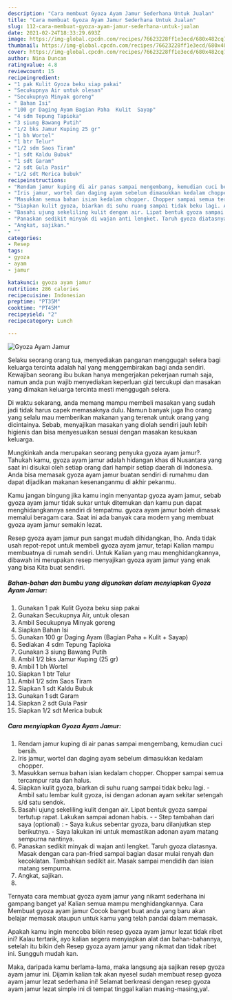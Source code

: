 ```yaml
---
description: "Cara membuat Gyoza Ayam Jamur Sederhana Untuk Jualan"
title: "Cara membuat Gyoza Ayam Jamur Sederhana Untuk Jualan"
slug: 112-cara-membuat-gyoza-ayam-jamur-sederhana-untuk-jualan
date: 2021-02-24T18:33:29.693Z
image: https://img-global.cpcdn.com/recipes/76623228ff1e3ecd/680x482cq70/gyoza-ayam-jamur-foto-resep-utama.jpg
thumbnail: https://img-global.cpcdn.com/recipes/76623228ff1e3ecd/680x482cq70/gyoza-ayam-jamur-foto-resep-utama.jpg
cover: https://img-global.cpcdn.com/recipes/76623228ff1e3ecd/680x482cq70/gyoza-ayam-jamur-foto-resep-utama.jpg
author: Nina Duncan
ratingvalue: 4.8
reviewcount: 15
recipeingredient:
- "1 pak Kulit Gyoza beku siap pakai"
- "Secukupnya Air untuk olesan"
- "Secukupnya Minyak goreng"
- " Bahan Isi"
- "100 gr Daging Ayam Bagian Paha  Kulit  Sayap"
- "4 sdm Tepung Tapioka"
- "3 siung Bawang Putih"
- "1/2 bks Jamur Kuping 25 gr"
- "1 bh Wortel"
- "1 btr Telur"
- "1/2 sdm Saos Tiram"
- "1 sdt Kaldu Bubuk"
- "1 sdt Garam"
- "2 sdt Gula Pasir"
- "1/2 sdt Merica bubuk"
recipeinstructions:
- "Rendam jamur kuping di air panas sampai mengembang, kemudian cuci bersih."
- "Iris jamur, wortel dan daging ayam sebelum dimasukkan kedalam chopper."
- "Masukkan semua bahan isian kedalam chopper. Chopper sampai semua tercampur rata dan halus."
- "Siapkan kulit gyoza, biarkan di suhu ruang sampai tidak beku lagi. Ambil satu lembar kulit gyoza, isi dengan adonan ayam sekitar setengah s/d satu sendok."
- "Basahi ujung sekeliling kulit dengan air. Lipat bentuk gyoza sampai tertutup rapat. Lakukan sampai adonan habis.  Step tambahan dari saya (optional) : Saya kukus sebentar gyoza, baru dilanjutkan step berikutnya. Saya lakukan ini untuk memastikan adonan ayam matang sempurna nantinya."
- "Panaskan sedikit minyak di wajan anti lengket. Taruh gyoza diatasnya. Masak dengan cara pan-fried sampai bagian dasar mulai renyah dan kecoklatan. Tambahkan sedikit air. Masak sampai mendidih dan isian matang sempurna."
- "Angkat, sajikan."
- ""
categories:
- Resep
tags:
- gyoza
- ayam
- jamur

katakunci: gyoza ayam jamur 
nutrition: 286 calories
recipecuisine: Indonesian
preptime: "PT35M"
cooktime: "PT45M"
recipeyield: "2"
recipecategory: Lunch

---
```



![Gyoza Ayam Jamur](https://img-global.cpcdn.com/recipes/76623228ff1e3ecd/680x482cq70/gyoza-ayam-jamur-foto-resep-utama.jpg)

Selaku seorang orang tua, menyediakan panganan menggugah selera bagi keluarga tercinta adalah hal yang menggembirakan bagi anda sendiri. Kewajiban seorang ibu bukan hanya mengerjakan pekerjaan rumah saja, namun anda pun wajib menyediakan keperluan gizi tercukupi dan masakan yang dimakan keluarga tercinta mesti menggugah selera.

Di waktu  sekarang, anda memang mampu membeli masakan yang sudah jadi tidak harus capek memasaknya dulu. Namun banyak juga lho orang yang selalu mau memberikan makanan yang terenak untuk orang yang dicintainya. Sebab, menyajikan masakan yang diolah sendiri jauh lebih higienis dan bisa menyesuaikan sesuai dengan masakan kesukaan keluarga. 



Mungkinkah anda merupakan seorang penyuka gyoza ayam jamur?. Tahukah kamu, gyoza ayam jamur adalah hidangan khas di Nusantara yang saat ini disukai oleh setiap orang dari hampir setiap daerah di Indonesia. Anda bisa memasak gyoza ayam jamur buatan sendiri di rumahmu dan dapat dijadikan makanan kesenanganmu di akhir pekanmu.

Kamu jangan bingung jika kamu ingin menyantap gyoza ayam jamur, sebab gyoza ayam jamur tidak sukar untuk ditemukan dan kamu pun dapat menghidangkannya sendiri di tempatmu. gyoza ayam jamur boleh dimasak memalui beragam cara. Saat ini ada banyak cara modern yang membuat gyoza ayam jamur semakin lezat.

Resep gyoza ayam jamur pun sangat mudah dihidangkan, lho. Anda tidak usah repot-repot untuk membeli gyoza ayam jamur, tetapi Kalian mampu membuatnya di rumah sendiri. Untuk Kalian yang mau menghidangkannya, dibawah ini merupakan resep menyajikan gyoza ayam jamur yang enak yang bisa Kita buat sendiri.

<!--inarticleads1-->

##### Bahan-bahan dan bumbu yang digunakan dalam menyiapkan Gyoza Ayam Jamur:

1. Gunakan 1 pak Kulit Gyoza beku siap pakai
1. Gunakan Secukupnya Air, untuk olesan
1. Ambil Secukupnya Minyak goreng
1. Siapkan  Bahan Isi
1. Gunakan 100 gr Daging Ayam (Bagian Paha + Kulit + Sayap)
1. Sediakan 4 sdm Tepung Tapioka
1. Gunakan 3 siung Bawang Putih
1. Ambil 1/2 bks Jamur Kuping (25 gr)
1. Ambil 1 bh Wortel
1. Siapkan 1 btr Telur
1. Ambil 1/2 sdm Saos Tiram
1. Siapkan 1 sdt Kaldu Bubuk
1. Gunakan 1 sdt Garam
1. Siapkan 2 sdt Gula Pasir
1. Siapkan 1/2 sdt Merica bubuk




<!--inarticleads2-->

##### Cara menyiapkan Gyoza Ayam Jamur:

1. Rendam jamur kuping di air panas sampai mengembang, kemudian cuci bersih.
1. Iris jamur, wortel dan daging ayam sebelum dimasukkan kedalam chopper.
1. Masukkan semua bahan isian kedalam chopper. Chopper sampai semua tercampur rata dan halus.
1. Siapkan kulit gyoza, biarkan di suhu ruang sampai tidak beku lagi. - Ambil satu lembar kulit gyoza, isi dengan adonan ayam sekitar setengah s/d satu sendok.
1. Basahi ujung sekeliling kulit dengan air. Lipat bentuk gyoza sampai tertutup rapat. Lakukan sampai adonan habis. -  - Step tambahan dari saya (optional) : - Saya kukus sebentar gyoza, baru dilanjutkan step berikutnya. - Saya lakukan ini untuk memastikan adonan ayam matang sempurna nantinya.
1. Panaskan sedikit minyak di wajan anti lengket. Taruh gyoza diatasnya. Masak dengan cara pan-fried sampai bagian dasar mulai renyah dan kecoklatan. Tambahkan sedikit air. Masak sampai mendidih dan isian matang sempurna.
1. Angkat, sajikan.
1. 




Ternyata cara membuat gyoza ayam jamur yang nikamt sederhana ini gampang banget ya! Kalian semua mampu menghidangkannya. Cara Membuat gyoza ayam jamur Cocok banget buat anda yang baru akan belajar memasak ataupun untuk kamu yang telah pandai dalam memasak.

Apakah kamu ingin mencoba bikin resep gyoza ayam jamur lezat tidak ribet ini? Kalau tertarik, ayo kalian segera menyiapkan alat dan bahan-bahannya, setelah itu bikin deh Resep gyoza ayam jamur yang nikmat dan tidak ribet ini. Sungguh mudah kan. 

Maka, daripada kamu berlama-lama, maka langsung aja sajikan resep gyoza ayam jamur ini. Dijamin kalian tak akan nyesel sudah membuat resep gyoza ayam jamur lezat sederhana ini! Selamat berkreasi dengan resep gyoza ayam jamur lezat simple ini di tempat tinggal kalian masing-masing,ya!.


